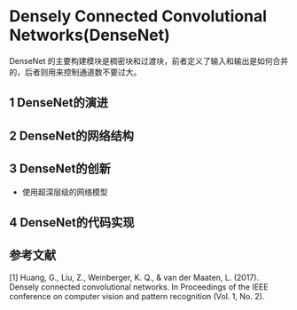 # Densely Connected Convolutional Networks(DenseNet)

DenseNet 的主要构建模块是稠密块和过渡块，前者定义了输入和输出是如何合并的，后者则用来控制通道数不要过大。

## 1 DenseNet的演进

## 2 DenseNet的网络结构

## 3 DenseNet的创新

- 使用超深层级的网络模型

## 4 DenseNet的代码实现

## 参考文献
[1] Huang, G., Liu, Z., Weinberger, K. Q., & van der Maaten, L. (2017). Densely connected convolutional networks. In Proceedings of the IEEE conference on computer vision and pattern recognition (Vol. 1, No. 2).